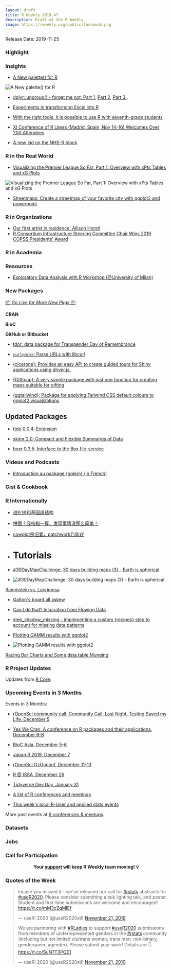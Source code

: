 ```yaml
---
layout: draft
title: R Weekly 2019-47
description: Draft of the R Weekly
image: https://rweekly.org/public/facebook.png
---
```


Release Date: 2019-11-25

###  Highlight



### Insights

+ [A New palette() for R](https://developer.r-project.org/Blog/public/2019/11/21/a-new-palette-for-r/index.html)

![A New palette() for R](https://raw.githubusercontent.com/rweekly/image/master/2019-11-25/palette.png)

+ [dplyr::ungroup() - forget me not: Part 1](https://coolbutuseless.github.io/2019/11/19/dplyrungroup-forget-me-not/), [Part 2](https://coolbutuseless.github.io/2019/11/20/dplyrungroup-forget-me-not.-part-2./), [Part 3.](https://coolbutuseless.github.io/2019/11/22/dplyrungroup-forget-me-not.-part-3./).

+ [Experiments in transforming Excel into R](https://reside-ic.github.io/blog/experiments-in-transforming-excel-into-r/)

+ [With the right tools, it is possible to use R with seventh-grade students](https://joshuamrosenberg.com/post/2019/11/13/using-r-with-7th-grade-science-students/)

+ [XI Conference of R Users (Madrid, Spain, Nov 14-16) Welcomes Over 200 Attendees](https://www.r-consortium.org/blog/2019/11/22/xi-conference-of-r-users-madrid-spain-nov-14-16-welcomes-over-200-attendees)

+ [A new kid on the NHS-R block](https://nhsrcommunity.com/blog/a-new-kid-on-the-nhs-r-block/)

### R in the Real World

+ [Visualizing the Premier League So Far, Part 1: Overview with xPts Tables and xG Plots](https://ryo-n7.github.io/2019-11-21-visualize-EPL-part-1/)

![Visualizing the Premier League So Far, Part 1: Overview with xPts Tables and xG Plots](https://raw.githubusercontent.com/rweekly/image/master/2019-11-25/LivMan_match12_summary_plot.png)

+ [Streetmaps: Create a streetmap of your favorite city with ggplot2 and powerpoint](https://ggplot2tutor.com/streetmaps/streetmaps/)

###  R in Organizations

+ [Our first artist in residence: Allison Horst!](https://blog.rstudio.com/2019/11/18/artist-in-residence/)
+ [R Consortium Infrastructure Steering Committee Chair Wins 2019 COPSS Presidents' Award](https://www.r-consortium.org/blog/2019/11/18/r-consortium-infrastructure-steering-committee-chair-wins-2019-copss-presidents-award)

###  R in Academia



###  Resources

+ [Exploratory Data Analysis with R Workshop (@University of Milan)](https://github.com/othomantegazza/eda-class)

###  New Packages

<p class="added-hostname"><a href="https://rweekly.org/live" target="_blank" class="externalLink">📦 <i>Go Live for More New Pkgs</i> 📦</a></p>

**CRAN**



**BioC**



**GitHub or Bitbucket**

+ [tdor: data package for Transgender Day of Remembrance](https://github.com/CaRdiffR/tdor)

+ [`curlparse`: Parse URLs with libcurl ](https://github.com/hrbrmstr/curlparse)

+ [{cicerone}: Provides an easy API to create guided tours for Shiny applications using driver.js.](https://github.com/JohnCoene/cicerone)

+ [{Giftmap}: A very simple package with just one function for creating maps suitable for gifting](https://github.com/lina2497/Giftmap)

+ [{ggtailwind}: Package for applying Tailwind CSS default colours to ggplot2 visualizations](https://github.com/willcanniford/ggtailwind)

## Updated Packages

+ [ttdo 0.0.4: Extension](http://dirk.eddelbuettel.com/blog/2019/11/18#ttdo_0.0.4)

+ [skimr 2.0: Compact and Flexible Summaries of Data](https://cran.r-project.org/web/packages/skimr/index.html)

+ [boxr 0.3.5: Interface to the Box file-service](https://r-box.github.io/boxr)

###  Videos and Podcasts

+ [Introduction au package {golem} (in French)](https://www.youtube.com/watch?v=6qI4NzxlAFU)

### Gist & Cookbook



### R Internationally

+ [进化树和基因组结构](https://guangchuangyu.github.io/2019/11/geom-motif/)

+ [拼图？我掐指一算，发现事情没那么简单！](https://guangchuangyu.github.io/2019/11/xlim2-ylim2/)

+ [cowplot是旧爱，patchwork乃新欢](https://guangchuangyu.github.io/2019/11/patchwork/)

+ #  Tutorials

+ [#30DayMapChallenge: 30 days building maps (3) - Earth is spherical](https://statnmap.com/2019-11-22-30daymapchallenge-building-maps-3-earth-is-sphere/)

+ ![#30DayMapChallenge: 30 days building maps (3) - Earth is spherical](https://raw.githubusercontent.com/rweekly/image/master/2019-11-25/2019-11-22-30daymapchallenge-building-maps-3-earth-is-sphere_header.jpg)


[Rammstein vs. Lacrimosa](https://eliocamp.github.io/codigo-r/2019/11/rammstein-vs-lacrimosa/)

+ [Galton's board all askew](https://xianblog.wordpress.com/2019/11/19/galtons-board-all-askew/)

+ [Can I do that? Inspiration from Flowing Data](https://austinwehrwein.com/data-visualization/salaries/)

+ [step_shadow_missing - implementing a custom {recipes} step to account for missing data patterns](https://konradsemsch.netlify.com/2019/11/step-shadow-missing-implementing-a-custom-recipes-step-to-account-for-missing-data-patterns/)

+ [Plotting GAMM results with ggplot2](https://drmowinckels.io/blog/plotting-gamm-results-with-ggplot2/)

+ ![Plotting GAMM results with ggplot2](https://raw.githubusercontent.com/rweekly/image/master/2019-11-25/gamm-plot.png)

[Racing Bar Charts and Some data.table Munging](http://www.robert-hickman.eu/post/racing_bar_charts/)

<!--<div class="post-more-begin></div><div class="post-more-end"></div>-->

###  R Project Updates

Updates from [R Core](http://developer.r-project.org/blosxom.cgi/R-devel/NEWS):


###  Upcoming Events in 3 Months

Events in 3 Months:

+ [rOpenSci community call: Community Call: Last Night, Testing Saved my Life, December 5](https://ropensci.org/commcalls/2019-12-05/)

+ [Yes We Cran: A conference on R packages and their applications, December 6-8](https://www.thinksisu.org/event/yeswecran/)

+ [BioC Asia, December 5-6](https://bioconductor.github.io/BiocAsia/)

+ [Japan.R 2019, December 7](https://japanr.connpass.com/event/154070/)

+ [rOpenSci OzUnconf, December 11-13](https://ozunconf19.ropensci.org/)

+ [R @ ISSA, December 26](https://r-iisa2019.rbind.io/)

+ [Tidyverse Dev Day, January 31](https://www.tidyverse.org/blog/2019/11/tidyverse-dev-day-2020/)

+ [A list of R conferences and meetings](https://jumpingrivers.github.io/meetingsR/events.html)

+ [This week's local R-User and applied stats events](https://community.rstudio.com/c/irl)

More past events at [R conferences & meetups](https://conf.rweekly.org).


### Datasets

### Jobs




###  Call for Participation


<p class="hide-support added-hostname support-rweekly" style="text-align: center;font-weight: bold;">Your <a class="non-visited externalLink" href="https://www.patreon.com/rweekly" onclick="pas(this)">support</a> will keep R Weekly team moving! 💡</p>

###  Quotes of the Week

<blockquote class="twitter-tweet"><p lang="en" dir="ltr">Incase you missed it - we&#39;ve released our call for <a href="https://twitter.com/hashtag/rstats?src=hash&amp;ref_src=twsrc%5Etfw">#rstats</a> abstracts for <a href="https://twitter.com/hashtag/useR2020?src=hash&amp;ref_src=twsrc%5Etfw">#useR2020</a>. Please consider submitting a talk lighting talk, and poster. Student and first-time submissions are welcome and encouraged! <a href="https://t.co/mM3cZqMlEf">https://t.co/mM3cZqMlEf</a></p>&mdash; useR! 2020 (@useR2020stl) <a href="https://twitter.com/useR2020stl/status/1197640442491416581?ref_src=twsrc%5Etfw">November 21, 2019</a></blockquote>

<blockquote class="twitter-tweet"><p lang="en" dir="ltr">We are partnering with <a href="https://twitter.com/hashtag/RLadies?src=hash&amp;ref_src=twsrc%5Etfw">#RLadies</a> to support <a href="https://twitter.com/hashtag/useR2020?src=hash&amp;ref_src=twsrc%5Etfw">#useR2020</a> submissions from members of underrepresented genders in the <a href="https://twitter.com/hashtag/rstats?src=hash&amp;ref_src=twsrc%5Etfw">#rstats</a> community (including but not limited cis/trans women, trans men, non-binary, genderqueer, agender). Please submit your work! Details are 👇 <a href="https://t.co/SuN7T3PQE1">https://t.co/SuN7T3PQE1</a></p>&mdash; useR! 2020 (@useR2020stl) <a href="https://twitter.com/useR2020stl/status/1197641554116141056?ref_src=twsrc%5Etfw">November 21, 2019</a></blockquote>
